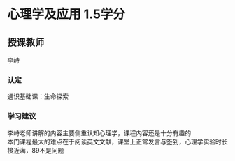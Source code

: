 # 心理学及应用  1.5学分
## 授课教师
李峙

### 认定
通识基础课：生命探索

### 学习建议
李峙老师讲解的内容主要侧重认知心理学，课程内容还是十分有趣的  
本门课程最大的难点在于阅读英文文献，课堂上正常发言与签到，心理学实验时长接近满，89不是问题  